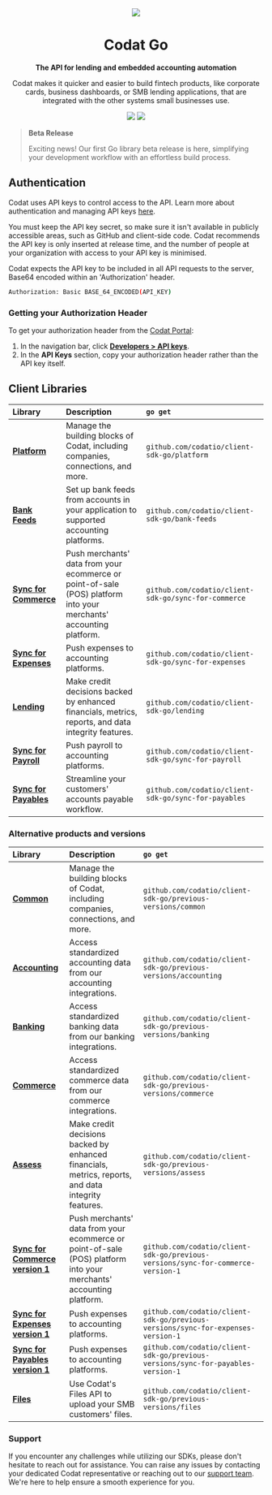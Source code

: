 ﻿<div align="center">
    <picture>
        <source srcset="https://user-images.githubusercontent.com/6267663/221800355-0995e4ad-a386-4943-a4c2-e620341a5155.svg" media="(prefers-color-scheme: dark)">
        <img src="https://user-images.githubusercontent.com/6267663/221800359-b7f7776c-a44f-4384-8dd0-d9f7d5caef7d.svg">
    </picture>
    <h1>Codat Go</h1>
        <p><strong>The API for lending and embedded accounting automation</strong></p>
        <p>Codat makes it quicker and easier to build fintech products, like corporate cards, business dashboards, or SMB lending applications, that are integrated with the other systems small businesses use.</p>
    <a href="https://docs.codat.io/using-the-api/overview"><img src="https://img.shields.io/static/v1?label=Docs&message=API Ref&color=4c2cec&style=for-the-badge" /></a>
    <a href="https://opensource.org/licenses/MIT"><img src="https://img.shields.io/badge/License-MIT-blue.svg?style=for-the-badge" /></a>
</div>

> **Beta Release**
>
> Exciting news! Our first Go library beta release is here, simplifying your development workflow with an effortless build process.

## Authentication

Codat uses API keys to control access to the API. 
Learn more about authentication and managing API keys [here](https://docs.codat.io/using-the-api/authentication).

You must keep the API key secret, so make sure it isn't available in publicly accessible areas, such as GitHub and client-side code.
Codat recommends the API key is only inserted at release time, and the number of people at your organization with access to your API key is minimised.

Codat expects the API key to be included in all API requests to the server, Base64 encoded within an 'Authorization' header.

```bash
Authorization: Basic BASE_64_ENCODED(API_KEY)
```

### Getting your Authorization Header

To get your authorization header from the [Codat Portal](https://app.codat.io):

1. In the navigation bar, click [**Developers > API keys**](https://app.codat.io/developers/api-keys).
2. In the **API Keys** section, copy your authorization header rather than the API key itself.

## Client Libraries

<!-- Start Codat Client Libraries -->
| Library | Description | `go get` |
| :- | :- | :- |
| **[Platform](https://github.com/codatio/client-sdk-go/tree/main/platform)** | Manage the building blocks of Codat, including companies, connections, and more. | `github.com/codatio/client-sdk-go/platform` |
| **[Bank Feeds](https://github.com/codatio/client-sdk-go/tree/main/bank-feeds)** | Set up bank feeds from accounts in your application to supported accounting platforms. | `github.com/codatio/client-sdk-go/bank-feeds` |
| **[Sync for Commerce](https://github.com/codatio/client-sdk-go/tree/main/sync-for-commerce)** | Push merchants' data from your ecommerce or point-of-sale (POS) platform into your merchants' accounting platform. | `github.com/codatio/client-sdk-go/sync-for-commerce` |
| **[Sync for Expenses](https://github.com/codatio/client-sdk-go/tree/main/sync-for-expenses)** | Push expenses to accounting platforms. | `github.com/codatio/client-sdk-go/sync-for-expenses` |
| **[Lending](https://github.com/codatio/client-sdk-go/tree/main/lending)** | Make credit decisions backed by enhanced financials, metrics, reports, and data integrity features. | `github.com/codatio/client-sdk-go/lending` |
| **[Sync for Payroll](https://github.com/codatio/client-sdk-go/tree/main/sync-for-payroll)** | Push payroll to accounting platforms. | `github.com/codatio/client-sdk-go/sync-for-payroll` |
| **[Sync for Payables](https://github.com/codatio/client-sdk-go/tree/main/sync-for-payables)** | Streamline your customers' accounts payable workflow. | `github.com/codatio/client-sdk-go/sync-for-payables` |

### Alternative products and versions

| Library | Description | `go get` |
| :- | :- | :- |
| **[Common](https://github.com/codatio/client-sdk-go/tree/main/previous-versions/common)** | Manage the building blocks of Codat, including companies, connections, and more. | `github.com/codatio/client-sdk-go/previous-versions/common` |
| **[Accounting](https://github.com/codatio/client-sdk-go/tree/main/previous-versions/accounting)** | Access standardized accounting data from our accounting integrations. | `github.com/codatio/client-sdk-go/previous-versions/accounting` |
| **[Banking](https://github.com/codatio/client-sdk-go/tree/main/previous-versions/banking)** | Access standardized banking data from our banking integrations. | `github.com/codatio/client-sdk-go/previous-versions/banking` |
| **[Commerce](https://github.com/codatio/client-sdk-go/tree/main/previous-versions/commerce)** | Access standardized commerce data from our commerce integrations. | `github.com/codatio/client-sdk-go/previous-versions/commerce` |
| **[Assess](https://github.com/codatio/client-sdk-go/tree/main/previous-versions/assess)** | Make credit decisions backed by enhanced financials, metrics, reports, and data integrity features. | `github.com/codatio/client-sdk-go/previous-versions/assess` |
| **[Sync for Commerce version 1](https://github.com/codatio/client-sdk-go/tree/main/previous-versions/sync-for-commerce-version-1)** | Push merchants' data from your ecommerce or point-of-sale (POS) platform into your merchants' accounting platform. | `github.com/codatio/client-sdk-go/previous-versions/sync-for-commerce-version-1` |
| **[Sync for Expenses version 1](https://github.com/codatio/client-sdk-go/tree/main/previous-versions/sync-for-expenses-version-1)** | Push expenses to accounting platforms. | `github.com/codatio/client-sdk-go/previous-versions/sync-for-expenses-version-1` |
| **[Sync for Payables version 1](https://github.com/codatio/client-sdk-go/tree/main/previous-versions/sync-for-payables-version-1)** | Push expenses to accounting platforms. | `github.com/codatio/client-sdk-go/previous-versions/sync-for-payables-version-1` |
| **[Files](https://github.com/codatio/client-sdk-go/tree/main/previous-versions/files)** | Use Codat's Files API to upload your SMB customers' files. | `github.com/codatio/client-sdk-go/previous-versions/files` |
<!-- End Codat Client Libraries -->

<!-- Start Codat Support Notes -->
### Support

If you encounter any challenges while utilizing our SDKs, please don't hesitate to reach out for assistance. 
You can raise any issues by contacting your dedicated Codat representative or reaching out to our [support team](mailto:support@codat.io).
We're here to help ensure a smooth experience for you.
<!-- End Codat Support Notes -->